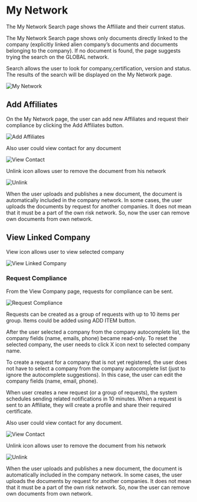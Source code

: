 # My Network

The My Network Search page shows the Affiliate and their current status.  

The My Network Search page shows only documents directly linked to the company (explicitly linked alien company’s documents and documents belonging to the company). If no document is found, the page suggests trying the search on the GLOBAL network.

Search allows the user to look for company,certification, version and status.  
The results of the search will be displayed on the My Network page.

![My Network](/images/mynetwork1.jpg)

## Add Affiliates

On the My Network page, the user can add new Affiliates and request their compliance by clicking the Add Affiliates button.  

![Add Affiliates](/images/mynetwork2.jpg)

Also user could view contact for any document

![View Contact](/images/mynetwork3.jpg)

Unlink icon allows user to remove the document from his network

![Unlink](/images/mynetwork4.jpg)

When the user uploads and publishes a new document, the document is automatically included in the company network. In some cases, the user uploads the documents by request for another companies. It does not mean that it must be a part of the own risk network. So, now the user can remove own documents from own network. 

## View Linked Company

View icon allows user to view selected company

![View Linked Company](/images/mynetwork5.jpg)

### Request Compliance

From the View Company page, requests for compliance can be sent.

![Request Compliance](/images/mynetwork6.jpg)

Requests can be created as a group of requests with up to 10 items per group. Items could be added using ADD ITEM button.

After the user selected a company from the company autocomplete list, the company fields (name, emails, phone) became read-only. To reset the selected company, the user needs to click X icon next to selected company name.

To create a request for a company that is not yet registered, the user does not have to select a company from the company autocomplete list (just to ignore the autocomplete suggestions). In this case, the user can edit the company fields (name, email, phone).

When user creates a new request (or a group of requests), the system schedules sending related notifications in 10 minutes. When a request is sent to an Affiliate, they will create a profile and share their required certificate.

Also user could view contact for any document.

![View Contact](/images/mynetwork7.jpg)

Unlink icon allows user to remove the document from his network

![Unlink](/images/mynetwork8.jpg)

When the user uploads and publishes a new document, the document is automatically included in the company network. In some cases, the user uploads the documents by request for another companies. It does not mean that it must be a part of the own risk network. So, now the user can remove own documents from own network. 

